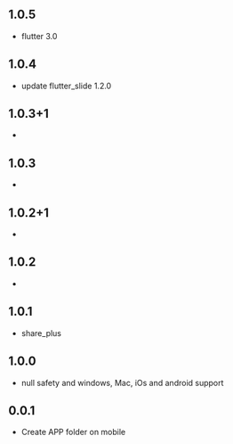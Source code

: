 ## 1.0.5
- flutter 3.0
## 1.0.4
- update flutter_slide 1.2.0
## 1.0.3+1
-
## 1.0.3
-
## 1.0.2+1
- 
## 1.0.2
 -
## 1.0.1
- share_plus
## 1.0.0
- null safety and windows, Mac, iOs and android support
## 0.0.1
- Create APP folder on mobile
